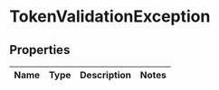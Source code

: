 
# TokenValidationException

## Properties
Name | Type | Description | Notes
------------ | ------------- | ------------- | -------------



